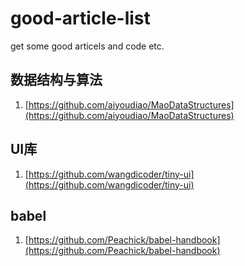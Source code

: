 # good-article-list
get some good articels and code etc.


## 数据结构与算法
1. [https://github.com/aiyoudiao/MaoDataStructures](https://github.com/aiyoudiao/MaoDataStructures)

## UI库
1. [https://github.com/wangdicoder/tiny-ui](https://github.com/wangdicoder/tiny-ui)

## babel
1. [https://github.com/Peachick/babel-handbook](https://github.com/Peachick/babel-handbook)
